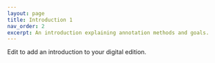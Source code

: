 ```yaml
---
layout: page
title: Introduction 1
nav_order: 2
excerpt: An introduction explaining annotation methods and goals.
---
```


<p class="message">
  Edit to add an introduction to your digital edition.
</p>

